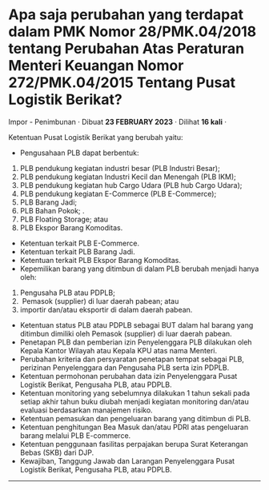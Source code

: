 Apa saja perubahan yang terdapat dalam PMK Nomor 28/PMK.04/2018 tentang Perubahan Atas Peraturan Menteri Keuangan Nomor 272/PMK.04/2015 Tentang Pusat Logistik Berikat?
=======================================================================================================================================================================

Impor - Penimbunan · Dibuat **23 FEBRUARY 2023** · Dilihat **16 kali** ·

Ketentuan Pusat Logistik Berikat yang berubah yaitu:

*   Pengusahaan PLB dapat berbentuk:

1.  PLB pendukung kegiatan industri besar (PLB Industri Besar);
2.  PLB pendukung kegiatan Industri Kecil dan Menengah (PLB IKM);
3.  PLB pendukung kegiatan hub Cargo Udara (PLB hub Cargo Udara);
4.  PLB pendukung kegiatan E-Commerce (PLB E-Commerce);
5.  PLB Barang Jadi;
6.  PLB Bahan Pokok; .
7.  PLB Floating Storage; atau
8.  PLB Ekspor Barang Komoditas.

*   Ketentuan terkait PLB E-Commerce.
*   Ketentuan terkait PLB Barang Jadi.
*   Ketentuan terkait PLB Ekspor Barang Komoditas.
*   Kepemilikan barang yang ditimbun di dalam PLB berubah menjadi hanya oleh:

1.  Pengusaha PLB atau PDPLB;
2.   Pemasok (supplier) di luar daerah pabean; atau
3.  importir dan/atau eksportir di dalam daerah pabean.

*   Ketentuan status PLB atau PDPLB sebagai BUT dalam hal barang yang ditimbun dimiliki oleh Pemasok (supplier) di luar daerah pabean.
*   Penetapan PLB dan pemberian izin Penyelenggara PLB dilakukan oleh Kepala Kantor Wilayah atau Kepala KPU atas nama Menteri.
*   Perubahan kriteria dan persyaratan penetapan tempat sebagai PLB, perizinan Penyelenggara dan Pengusaha PLB serta izin PDPLB.
*   Ketentuan permohonan perubahan data izin Penyelenggara Pusat Logistik Berikat, Pengusaha PLB, atau PDPLB.
*   Ketentuan monitoring yang sebelumnya dilakukan 1 tahun sekali pada setiap akhir tahun buku diubah menjadi kegiatan monitoring dan/atau evaluasi berdasarkan manajemen risiko.
*   Ketentuan pemasukan dan pengeluaran barang yang ditimbun di PLB.
*   Ketentuan penghitungan Bea Masuk dan/atau PDRI atas pengeluaran barang melalui PLB E-commerce.
*   Ketentuan penggunaan fasilitas perpajakan berupa Surat Keterangan Bebas (SKB) dari DJP. 
*   Kewajiban, Tanggung Jawab dan Larangan Penyelenggara Pusat Logistik Berikat, Pengusaha PLB, atau PDPLB.

  
  
  

* * *